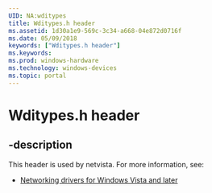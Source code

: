 ```yaml
---
UID: NA:wditypes
title: Wditypes.h header
ms.assetid: 1d30a1e9-569c-3c34-a668-04e872d0716f
ms.date: 05/09/2018
keywords: ["Wditypes.h header"]
ms.keywords: 
ms.prod: windows-hardware
ms.technology: windows-devices
ms.topic: portal
---
```


# Wditypes.h header


## -description


This header is used by netvista. For more information, see:

- [Networking drivers for Windows Vista and later](../_netvista/index.md)
